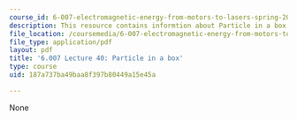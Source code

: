 ```yaml
---
course_id: 6-007-electromagnetic-energy-from-motors-to-lasers-spring-2011
description: This resource contains informtion about Particle in a box.
file_location: /coursemedia/6-007-electromagnetic-energy-from-motors-to-lasers-spring-2011/187a737ba49baa8f397b80449a15e45a_MIT6_007S11_lec40.pdf
file_type: application/pdf
layout: pdf
title: '6.007 Lecture 40: Particle in a box'
type: course
uid: 187a737ba49baa8f397b80449a15e45a

---
```

None